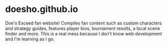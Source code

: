 # doesho.github.io
Doe's Exceed fan website! Compiles fan content such as custom characters and strategy guides, features player bios, tournament results, a local scene finder and more.
This is a real mess because I don't know web development and I'm learning as I go.
